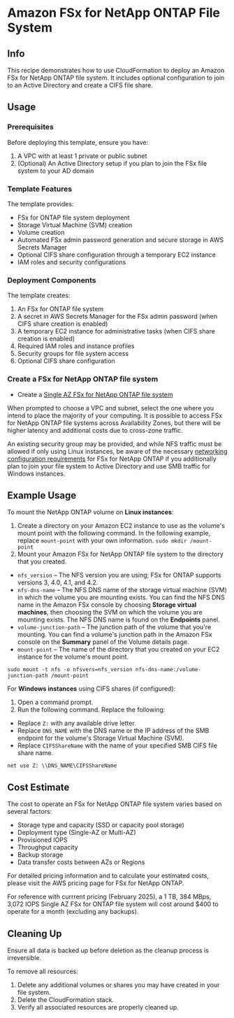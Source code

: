 # Amazon FSx for NetApp ONTAP File System

## Info

This recipe demonstrates how to use CloudFormation to deploy an Amazon FSx for NetApp ONTAP file system. It includes optional configuration to join to an Active Directory and create a CIFS file share.

## Usage

### Prerequisites

Before deploying this template, ensure you have:
1. A VPC with at least 1 private or public subnet
2. (Optional) An Active Directory setup if you plan to join the FSx file system to your AD domain

### Template Features

The template provides:
- FSx for ONTAP file system deployment
- Storage Virtual Machine (SVM) creation
- Volume creation
- Automated FSx admin password generation and secure storage in AWS Secrets Manager
- Optional CIFS share configuration through a temporary EC2 instance
- IAM roles and security configurations

### Deployment Components

The template creates:
1. An FSx for ONTAP file system
2. A secret in AWS Secrets Manager for the FSx admin password (when CIFS share creation is enabled)
3. A temporary EC2 instance for administrative tasks (when CIFS share creation is enabled)
4. Required IAM roles and instance profiles
5. Security groups for file system access
6. Optional CIFS share configuration

### Create a FSx for NetApp ONTAP file system

* Create a [Single AZ FSx for NetApp ONTAP file system](https://console.aws.amazon.com/cloudformation/home?region=us-east-1#/stacks/create/review?stackName=fsx-ontap&templateURL=https://aws-hpc-recipes.s3.us-east-1.amazonaws.com/main/recipes/storage/fsx_ontap/assets/main.yaml)

When prompted to choose a VPC and subnet, select the one where you intend to place the majority of your computing. It is possible to access FSx for NetApp ONTAP file systems across Availability Zones, but there will be higher latency and additional costs due to cross-zone traffic.

An existing security group may be provided, and while NFS traffic must be allowed if only using Linux instances, be aware of the necessary [networking configuration requirements](https://docs.aws.amazon.com/fsx/latest/ONTAPGuide/self-manage-prereqs.html#ontap-ad-network-configs) for FSx for NetApp ONTAP if you additionally plan to join your file system to Active Directory and use SMB traffic for Windows instances.

## Example Usage

To mount the NetApp ONTAP volume on **Linux instances**:

1. Create a directory on your Amazon EC2 instance to use as the volume's mount point with the following command. In the following example, replace `mount-point` with your own information.
`sudo mkdir /mount-point`
2. Mount your Amazon FSx for NetApp ONTAP file system to the directory that you created.
* `nfs_version` – The NFS version you are using; FSx for ONTAP supports versions 3, 4.0, 4.1, and 4.2.
* `nfs-dns-name` – The NFS DNS name of the storage virtual machine (SVM) in which the volume you are mounting exists. You can find the NFS DNS name in the Amazon FSx console by choosing **Storage virtual machines**, then choosing the SVM on which the volume you are mounting exists. The NFS DNS name is found on the **Endpoints** panel.
* `volume-junction-path` – The junction path of the volume that you're mounting. You can find a volume's junction path in the Amazon FSx console on the **Summary** panel of the Volume details page.
* `mount-point` – The name of the directory that you created on your EC2 instance for the volume's mount point.

`sudo mount -t nfs -o nfsvers=nfs_version nfs-dns-name:/volume-junction-path /mount-point`

For **Windows instances** using CIFS shares (if configured):

1. Open a command prompt.
2. Run the following command. Replace the following:
* Replace `Z:` with any available drive letter.
* Replace `DNS_NAME` with the DNS name or the IP address of the SMB endpoint for the volume's Storage Virtual Machine (SVM).
* Replace `CIFSShareName` with the name of your specified SMB CIFS file share name.

`net use Z: \\DNS_NAME\CIFSShareName`

## Cost Estimate

The cost to operate an FSx for NetApp ONTAP file system varies based on several factors:
- Storage type and capacity (SSD or capacity pool storage)
- Deployment type (Single-AZ or Multi-AZ)
- Provisioned IOPS
- Throughput capacity
- Backup storage
- Data transfer costs between AZs or Regions

For detailed pricing information and to calculate your estimated costs, please visit the AWS pricing page for FSx for NetApp ONTAP.

For reference with currrent pricing (February 2025), a 1 TB, 384 MBps, 3,072 IOPS Single AZ FSx for ONTAP file system will cost around $400 to operate for a month (excluding any backups).

## Cleaning Up

Ensure all data is backed up before deletion as the cleanup process is irreversible.

To remove all resources:
1. Delete any additional volumes or shares you may have created in your file system.
2. Delete the CloudFormation stack.
3. Verify all associated resources are properly cleaned up.
